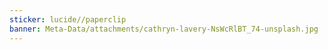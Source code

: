 ```yaml
---
sticker: lucide//paperclip
banner: Meta-Data/attachments/cathryn-lavery-NsWcRlBT_74-unsplash.jpg
---
```

